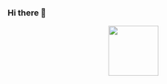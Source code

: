 ### Hi there 👋

<div id="header" align="center">
  <img src="src="https://media.giphy.com/media/M9gbBd9nbDrOTu1Mqx/giphy.gif" width="100"/>
</div>

